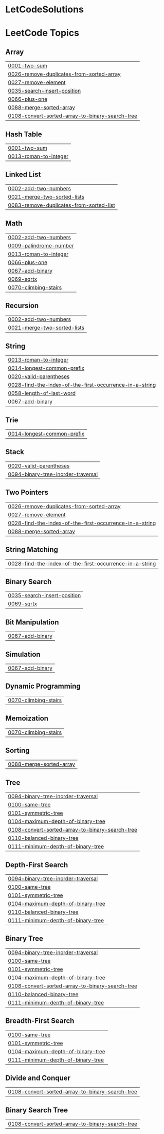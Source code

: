 # LetCodeSolutions
<!---LeetCode Topics Start-->
# LeetCode Topics
## Array
|  |
| ------- |
| [0001-two-sum](https://github.com/Joao-lucas-felix/LetCodeSolutions/tree/master/0001-two-sum) |
| [0026-remove-duplicates-from-sorted-array](https://github.com/Joao-lucas-felix/LetCodeSolutions/tree/master/0026-remove-duplicates-from-sorted-array) |
| [0027-remove-element](https://github.com/Joao-lucas-felix/LetCodeSolutions/tree/master/0027-remove-element) |
| [0035-search-insert-position](https://github.com/Joao-lucas-felix/LetCodeSolutions/tree/master/0035-search-insert-position) |
| [0066-plus-one](https://github.com/Joao-lucas-felix/LetCodeSolutions/tree/master/0066-plus-one) |
| [0088-merge-sorted-array](https://github.com/Joao-lucas-felix/LetCodeSolutions/tree/master/0088-merge-sorted-array) |
| [0108-convert-sorted-array-to-binary-search-tree](https://github.com/Joao-lucas-felix/LetCodeSolutions/tree/master/0108-convert-sorted-array-to-binary-search-tree) |
## Hash Table
|  |
| ------- |
| [0001-two-sum](https://github.com/Joao-lucas-felix/LetCodeSolutions/tree/master/0001-two-sum) |
| [0013-roman-to-integer](https://github.com/Joao-lucas-felix/LetCodeSolutions/tree/master/0013-roman-to-integer) |
## Linked List
|  |
| ------- |
| [0002-add-two-numbers](https://github.com/Joao-lucas-felix/LetCodeSolutions/tree/master/0002-add-two-numbers) |
| [0021-merge-two-sorted-lists](https://github.com/Joao-lucas-felix/LetCodeSolutions/tree/master/0021-merge-two-sorted-lists) |
| [0083-remove-duplicates-from-sorted-list](https://github.com/Joao-lucas-felix/LetCodeSolutions/tree/master/0083-remove-duplicates-from-sorted-list) |
## Math
|  |
| ------- |
| [0002-add-two-numbers](https://github.com/Joao-lucas-felix/LetCodeSolutions/tree/master/0002-add-two-numbers) |
| [0009-palindrome-number](https://github.com/Joao-lucas-felix/LetCodeSolutions/tree/master/0009-palindrome-number) |
| [0013-roman-to-integer](https://github.com/Joao-lucas-felix/LetCodeSolutions/tree/master/0013-roman-to-integer) |
| [0066-plus-one](https://github.com/Joao-lucas-felix/LetCodeSolutions/tree/master/0066-plus-one) |
| [0067-add-binary](https://github.com/Joao-lucas-felix/LetCodeSolutions/tree/master/0067-add-binary) |
| [0069-sqrtx](https://github.com/Joao-lucas-felix/LetCodeSolutions/tree/master/0069-sqrtx) |
| [0070-climbing-stairs](https://github.com/Joao-lucas-felix/LetCodeSolutions/tree/master/0070-climbing-stairs) |
## Recursion
|  |
| ------- |
| [0002-add-two-numbers](https://github.com/Joao-lucas-felix/LetCodeSolutions/tree/master/0002-add-two-numbers) |
| [0021-merge-two-sorted-lists](https://github.com/Joao-lucas-felix/LetCodeSolutions/tree/master/0021-merge-two-sorted-lists) |
## String
|  |
| ------- |
| [0013-roman-to-integer](https://github.com/Joao-lucas-felix/LetCodeSolutions/tree/master/0013-roman-to-integer) |
| [0014-longest-common-prefix](https://github.com/Joao-lucas-felix/LetCodeSolutions/tree/master/0014-longest-common-prefix) |
| [0020-valid-parentheses](https://github.com/Joao-lucas-felix/LetCodeSolutions/tree/master/0020-valid-parentheses) |
| [0028-find-the-index-of-the-first-occurrence-in-a-string](https://github.com/Joao-lucas-felix/LetCodeSolutions/tree/master/0028-find-the-index-of-the-first-occurrence-in-a-string) |
| [0058-length-of-last-word](https://github.com/Joao-lucas-felix/LetCodeSolutions/tree/master/0058-length-of-last-word) |
| [0067-add-binary](https://github.com/Joao-lucas-felix/LetCodeSolutions/tree/master/0067-add-binary) |
## Trie
|  |
| ------- |
| [0014-longest-common-prefix](https://github.com/Joao-lucas-felix/LetCodeSolutions/tree/master/0014-longest-common-prefix) |
## Stack
|  |
| ------- |
| [0020-valid-parentheses](https://github.com/Joao-lucas-felix/LetCodeSolutions/tree/master/0020-valid-parentheses) |
| [0094-binary-tree-inorder-traversal](https://github.com/Joao-lucas-felix/LetCodeSolutions/tree/master/0094-binary-tree-inorder-traversal) |
## Two Pointers
|  |
| ------- |
| [0026-remove-duplicates-from-sorted-array](https://github.com/Joao-lucas-felix/LetCodeSolutions/tree/master/0026-remove-duplicates-from-sorted-array) |
| [0027-remove-element](https://github.com/Joao-lucas-felix/LetCodeSolutions/tree/master/0027-remove-element) |
| [0028-find-the-index-of-the-first-occurrence-in-a-string](https://github.com/Joao-lucas-felix/LetCodeSolutions/tree/master/0028-find-the-index-of-the-first-occurrence-in-a-string) |
| [0088-merge-sorted-array](https://github.com/Joao-lucas-felix/LetCodeSolutions/tree/master/0088-merge-sorted-array) |
## String Matching
|  |
| ------- |
| [0028-find-the-index-of-the-first-occurrence-in-a-string](https://github.com/Joao-lucas-felix/LetCodeSolutions/tree/master/0028-find-the-index-of-the-first-occurrence-in-a-string) |
## Binary Search
|  |
| ------- |
| [0035-search-insert-position](https://github.com/Joao-lucas-felix/LetCodeSolutions/tree/master/0035-search-insert-position) |
| [0069-sqrtx](https://github.com/Joao-lucas-felix/LetCodeSolutions/tree/master/0069-sqrtx) |
## Bit Manipulation
|  |
| ------- |
| [0067-add-binary](https://github.com/Joao-lucas-felix/LetCodeSolutions/tree/master/0067-add-binary) |
## Simulation
|  |
| ------- |
| [0067-add-binary](https://github.com/Joao-lucas-felix/LetCodeSolutions/tree/master/0067-add-binary) |
## Dynamic Programming
|  |
| ------- |
| [0070-climbing-stairs](https://github.com/Joao-lucas-felix/LetCodeSolutions/tree/master/0070-climbing-stairs) |
## Memoization
|  |
| ------- |
| [0070-climbing-stairs](https://github.com/Joao-lucas-felix/LetCodeSolutions/tree/master/0070-climbing-stairs) |
## Sorting
|  |
| ------- |
| [0088-merge-sorted-array](https://github.com/Joao-lucas-felix/LetCodeSolutions/tree/master/0088-merge-sorted-array) |
## Tree
|  |
| ------- |
| [0094-binary-tree-inorder-traversal](https://github.com/Joao-lucas-felix/LetCodeSolutions/tree/master/0094-binary-tree-inorder-traversal) |
| [0100-same-tree](https://github.com/Joao-lucas-felix/LetCodeSolutions/tree/master/0100-same-tree) |
| [0101-symmetric-tree](https://github.com/Joao-lucas-felix/LetCodeSolutions/tree/master/0101-symmetric-tree) |
| [0104-maximum-depth-of-binary-tree](https://github.com/Joao-lucas-felix/LetCodeSolutions/tree/master/0104-maximum-depth-of-binary-tree) |
| [0108-convert-sorted-array-to-binary-search-tree](https://github.com/Joao-lucas-felix/LetCodeSolutions/tree/master/0108-convert-sorted-array-to-binary-search-tree) |
| [0110-balanced-binary-tree](https://github.com/Joao-lucas-felix/LetCodeSolutions/tree/master/0110-balanced-binary-tree) |
| [0111-minimum-depth-of-binary-tree](https://github.com/Joao-lucas-felix/LetCodeSolutions/tree/master/0111-minimum-depth-of-binary-tree) |
## Depth-First Search
|  |
| ------- |
| [0094-binary-tree-inorder-traversal](https://github.com/Joao-lucas-felix/LetCodeSolutions/tree/master/0094-binary-tree-inorder-traversal) |
| [0100-same-tree](https://github.com/Joao-lucas-felix/LetCodeSolutions/tree/master/0100-same-tree) |
| [0101-symmetric-tree](https://github.com/Joao-lucas-felix/LetCodeSolutions/tree/master/0101-symmetric-tree) |
| [0104-maximum-depth-of-binary-tree](https://github.com/Joao-lucas-felix/LetCodeSolutions/tree/master/0104-maximum-depth-of-binary-tree) |
| [0110-balanced-binary-tree](https://github.com/Joao-lucas-felix/LetCodeSolutions/tree/master/0110-balanced-binary-tree) |
| [0111-minimum-depth-of-binary-tree](https://github.com/Joao-lucas-felix/LetCodeSolutions/tree/master/0111-minimum-depth-of-binary-tree) |
## Binary Tree
|  |
| ------- |
| [0094-binary-tree-inorder-traversal](https://github.com/Joao-lucas-felix/LetCodeSolutions/tree/master/0094-binary-tree-inorder-traversal) |
| [0100-same-tree](https://github.com/Joao-lucas-felix/LetCodeSolutions/tree/master/0100-same-tree) |
| [0101-symmetric-tree](https://github.com/Joao-lucas-felix/LetCodeSolutions/tree/master/0101-symmetric-tree) |
| [0104-maximum-depth-of-binary-tree](https://github.com/Joao-lucas-felix/LetCodeSolutions/tree/master/0104-maximum-depth-of-binary-tree) |
| [0108-convert-sorted-array-to-binary-search-tree](https://github.com/Joao-lucas-felix/LetCodeSolutions/tree/master/0108-convert-sorted-array-to-binary-search-tree) |
| [0110-balanced-binary-tree](https://github.com/Joao-lucas-felix/LetCodeSolutions/tree/master/0110-balanced-binary-tree) |
| [0111-minimum-depth-of-binary-tree](https://github.com/Joao-lucas-felix/LetCodeSolutions/tree/master/0111-minimum-depth-of-binary-tree) |
## Breadth-First Search
|  |
| ------- |
| [0100-same-tree](https://github.com/Joao-lucas-felix/LetCodeSolutions/tree/master/0100-same-tree) |
| [0101-symmetric-tree](https://github.com/Joao-lucas-felix/LetCodeSolutions/tree/master/0101-symmetric-tree) |
| [0104-maximum-depth-of-binary-tree](https://github.com/Joao-lucas-felix/LetCodeSolutions/tree/master/0104-maximum-depth-of-binary-tree) |
| [0111-minimum-depth-of-binary-tree](https://github.com/Joao-lucas-felix/LetCodeSolutions/tree/master/0111-minimum-depth-of-binary-tree) |
## Divide and Conquer
|  |
| ------- |
| [0108-convert-sorted-array-to-binary-search-tree](https://github.com/Joao-lucas-felix/LetCodeSolutions/tree/master/0108-convert-sorted-array-to-binary-search-tree) |
## Binary Search Tree
|  |
| ------- |
| [0108-convert-sorted-array-to-binary-search-tree](https://github.com/Joao-lucas-felix/LetCodeSolutions/tree/master/0108-convert-sorted-array-to-binary-search-tree) |
<!---LeetCode Topics End-->